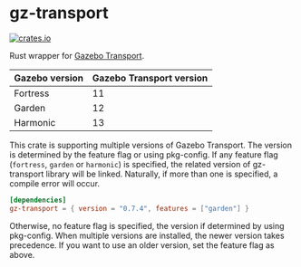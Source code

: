 # gz-transport

[![crates.io](https://img.shields.io/crates/v/gz-transport.svg)](https://crates.io/crates/gz-transport)

Rust wrapper for [Gazebo Transport](https://github.com/gazebosim/gz-transport).

| Gazebo version | Gazebo Transport version |
| -------------- | ------------------------ |
| Fortress       | 11                       |
| Garden         | 12                       |
| Harmonic       | 13                       |

This crate is supporting multiple versions of Gazebo Transport. The version is determined by the feature flag or using pkg-config.
If any feature flag (`fortress`, `garden` or `harmonic`) is specified, the related version of gz-transport library will be linked. Naturally, if more than one is specified, a compile error will occur.

```toml
[dependencies]
gz-transport = { version = "0.7.4", features = ["garden"] }
```

Otherwise, no feature flag is specified, the version if determined by using pkg-config. When multiple versions are installed, the newer version takes precedence. If you want to use an older version, set the feature flag as above.

